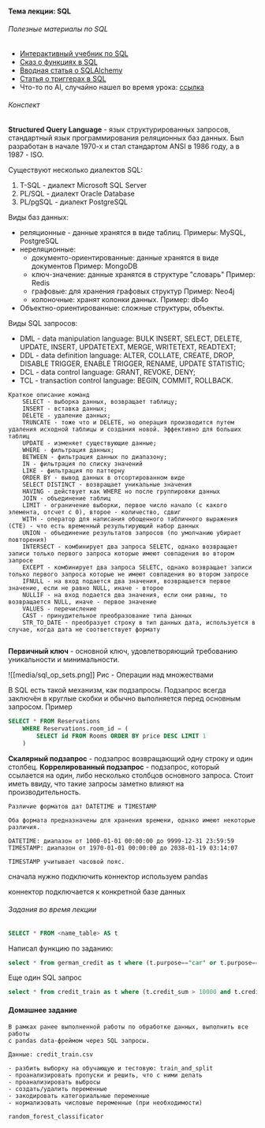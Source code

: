 #### Тема лекции: SQL

###### Полезные материалы по SQL
 - [Интерактивный учебник по SQL](https://sql-academy.org/ru/guide)
 - [Сказ о функциях в SQL](https://proglib.io/p/funkcii-i-hranimye-procedury-v-sql-zachem-nuzhny-i-kak-primenyat-v-realnyh-primerah-2022-10-07)
 - [Вводная статья о SQLAlchemy](https://skillbox.ru/media/code/sqlalchemy-chto-eto-takoe-i-zachem-nuzhno/)
 - [Статья о триггерах в SQL](https://timeweb.cloud/tutorials/postgresql/postgresql-triggery-sozdanie-udalenie-primery)
 - Что-то по AI, случайно нашел во время урока: [ссылка](https://github.com/youssefHosni/Weekly-Top-Computer-Vision-Papers)

###### Конспект

**Structured Query Language** - язык структурированных запросов, стандартный язык программирования реляционных баз данных. Был разработан в начале 1970-х и стал стандартом ANSI в 1986 году, а в 1987 - ISO.

Существуют несколько диалектов SQL:
1. T-SQL - диалект Microsoft SQL Server
2. PL/SQL - диалект Oracle Database
3. PL/pgSQL - диалект PostgreSQL

Виды баз данных:
- реляционные - данные хранятся в виде таблиц. Примеры: MySQL, PostgreSQL
- нереляционные:
	- документо-ориентированные: данные хранятся в виде документов Пример: MongoDB
	- ключ-значение: данные хранятся в структуре "словарь" Пример: Redis
	- графовые: для хранения графовых структур Пример: Neo4j
	- колоночные: хранят колонки данных. Пример: db4o
- Объектно-ориентированные: сложные структуры, объекты.

Виды SQL запросов:
 - DML - data manipulation language: BULK INSERT, SELECT, DELETE, UPDATE, INSERT, UPDATETEXT, MERGE, WRITETEXT, READTEXT;
 - DDL - data definition language: ALTER, COLLATE, CREATE, DROP, DISABLE TRIGGER, ENABLE TRIGGER, RENAME, UPDATE STATISTIC;
 - DCL - data control language: GRANT, REVOKE, DENY;
 - TCL - transaction control language: BEGIN, COMMIT, ROLLBACK.

```
Краткое описание команд
	SELECT - выборка данных, возвращает таблицу;
	INSERT - вставка данных;
	DELETE - удаление данных;
	TRUNCATE - тоже что и DELETE, но операция производится путем удаления исходной таблицы и создания новой. Эффективно для больших таблиц
	UPDATE - изменяет существующие данные;
	WHERE - фильтрация данных;
	BETWEEN - фильтрация данных по диапазону;
	IN - фильтрация по списку значений
	LIKE - фильтрация по паттерну
	ORDER BY - вывод данных в отсортированном виде
	SELECT DISTINCT - возвращает уникальные значения
	HAVING - действует как WHERE но после группировки данных
	JOIN - объединение таблиц
	LIMIT - ограничение выборки, первое число начало (с какого элемента, отсчет с 0), второе - количество, сдвиг
	WITH - оператор для написания обощенного табличного выражения (CTE) - что есть временный результирующий набор данных
	UNION - объединение результатов запросов (по умолчанию убирает повторения)
	INTERSECT - комбинирует два запроса SELETC, однако возвращает записи только первого запроса которые имеют совпадения во втором запросе
	EXCEPT - комбинирует два запроса SELETC, однако возвращает записи только первого запроса которые не имеют совпадения во втором запросе
	IFNULL - на вход подается два значения, возвращается первое значение, если не равно NULL, иначе - второе
	NULLIF - на вход подается два значения, если они равны, то возвращается NULL, иначе - первое значение
	VALUES - перечисление
	CAST - принудительное преобразование типа данных
	STR_TO_DATE - преобразует строку в тип данных дата, используется в случае, когда дата не соответствует формату
	
```

**Первичный ключ** - основной ключ, удовлетворяющий требованию уникальности и минимальности.


![[media/sql_op_sets.png]]
Рис - Операции над множествами

В SQL есть такой механизм, как подзапросы. Подзапрос всегда заключён в круглые скобки и обычно выполняется перед основным запросом. Пример

```sql
SELECT * FROM Reservations
    WHERE Reservations.room_id = (
        SELECT id FROM Rooms ORDER BY price DESC LIMIT 1
    )
```

**Скалярный подзапрос** - подзапрос возвращающий одну строку и один столбец.
**Коррелированный подзапрос** - подзапрос, который ссылается на один, либо несколько столбцов основного запроса. Стоит иметь ввиду, что такие запросы заметно влияют на производительность.

```
Различие форматов дат DATETIME и TIMESTAMP

Оба формата предназначены для хранения времени, однако имеют некоторые различия. 

DATETIME: диапазон от 1000-01-01 00:00:00 до 9999-12-31 23:59:59
TIMESTAMP: диапазон от 1970-01-01 00:00:00 до 2038-01-19 03:14:07

TIMESTAMP учитывает часовой пояс.

```

сначала нужно подключить коннектор
используем pandas

коннектор подключается к конкретной базе данных

###### Задания во время лекции

```sql
SELECT * FROM <name_table> AS t
```

Написал функцию по заданию:
```sql
select * from german_credit as t where (t.purpose=="car" or t.purpose=="education") and t.sex=="male"
```

Еще один SQL запрос
```sql
select * from credit_train as t where (t.credit_sum > 10000 and t.credit_sum < 20000) and t.living_region like '%ОБЛ%' order by t.credit_sum
```

#### Домашнее задание

```
В рамках ранее выполненной работы по обработке данных, выполнить все работы 
с pandas data-фреймом через SQL запросы.

Данные: credit_train.csv

- разбить выборку на обучающую и тестовую: train_and_split
- проанализировать пропуски и решить, что с ними делать
- проанализировать выбросы
- создать/удалить переменные
- закодировать категориальные переменные
- нормализовать числовые переменные (при необходимости)

random_forest_classificator

```


